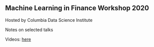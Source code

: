 ## Machine Learning in Finance Workshop 2020

Hosted by Columbia Data Science Institute 

Notes on selected talks

Videos: [here](https://datascience.columbia.edu/event/machine-learning-in-finance-workshop-2020/)
